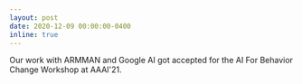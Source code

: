 ```yaml
---
layout: post
date: 2020-12-09 00:00:00-0400
inline: true
---
```


Our work with ARMMAN and Google AI got accepted for the AI For Behavior Change Workshop at AAAI'21.